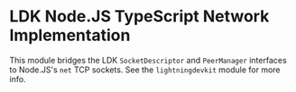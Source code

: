 LDK Node.JS TypeScript Network Implementation
=============================================

This module bridges the LDK `SocketDescriptor` and `PeerManager` interfaces to Node.JS's `net`
TCP sockets. See the `lightningdevkit` module for more info.

